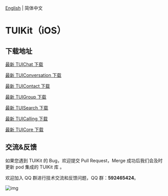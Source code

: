 [English](./README_EN.md) | 简体中文

# TUIKit（iOS）

## 下载地址

[最新 TUIChat 下载](https://im.sdk.cloud.tencent.cn/download/tuikit/6.3.2609/ios/TUIChat.zip)

[最新 TUIConversation 下载](https://im.sdk.cloud.tencent.cn/download/tuikit/6.3.2609/ios/TUIConversation.zip)

[最新 TUIContact 下载](https://im.sdk.cloud.tencent.cn/download/tuikit/6.3.2609/ios/TUIContact.zip)

[最新 TUIGroup 下载](https://im.sdk.cloud.tencent.cn/download/tuikit/6.3.2609/ios/TUIGroup.zip)

[最新 TUISearch 下载](https://im.sdk.cloud.tencent.cn/download/tuikit/6.3.2609/ios/TUISearch.zip)

[最新 TUICalling 下载](https://im.sdk.cloud.tencent.cn/download/tuikit/6.3.2609/ios/TUICalling.zip)

[最新 TUICore 下载](https://im.sdk.cloud.tencent.cn/download/tuikit/6.3.2609/ios/TUICore.zip)


## 交流&反馈

如果您遇到 TUIKit 的 Bug，欢迎提交  Pull Request，Merge 成功后我们会及时更新 pod 集成的 TUIKit 库 。

欢迎加入 QQ 群进行技术交流和反馈问题，QQ 群：**592465424**。

![img](https://qcloudimg.tencent-cloud.cn/raw/ca5f8724cd5a9002abc454f80bf3df12.png)